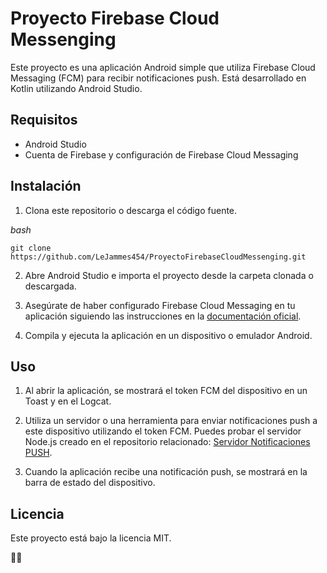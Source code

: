 
# Proyecto Firebase Cloud Messenging

Este proyecto es una aplicación Android simple que utiliza Firebase Cloud Messaging (FCM) para recibir notificaciones push. Está desarrollado en Kotlin utilizando Android Studio.

## Requisitos

- Android Studio
- Cuenta de Firebase y configuración de Firebase Cloud Messaging

## Instalación

1. Clona este repositorio o descarga el código fuente.

_bash_
```
git clone https://github.com/LeJammes454/ProyectoFirebaseCloudMessenging.git
```

2.  Abre Android Studio e importa el proyecto desde la carpeta clonada o descargada.
    
3.  Asegúrate de haber configurado Firebase Cloud Messaging en tu aplicación siguiendo las instrucciones en la [documentación oficial](https://firebase.google.com/docs/cloud-messaging/android/client).
    
4.  Compila y ejecuta la aplicación en un dispositivo o emulador Android.
    

## Uso

1.  Al abrir la aplicación, se mostrará el token FCM del dispositivo en un Toast y en el Logcat.
    
2.  Utiliza un servidor o una herramienta para enviar notificaciones push a este dispositivo utilizando el token FCM. Puedes probar el servidor Node.js creado en el repositorio relacionado: [Servidor Notificaciones PUSH](https://github.com/LeJammes454/ProyectoFCMServidor.git).
    
3.  Cuando la aplicación recibe una notificación push, se mostrará en la barra de estado del dispositivo.
    

## Licencia

Este proyecto está bajo la licencia MIT.

🐱‍💻
